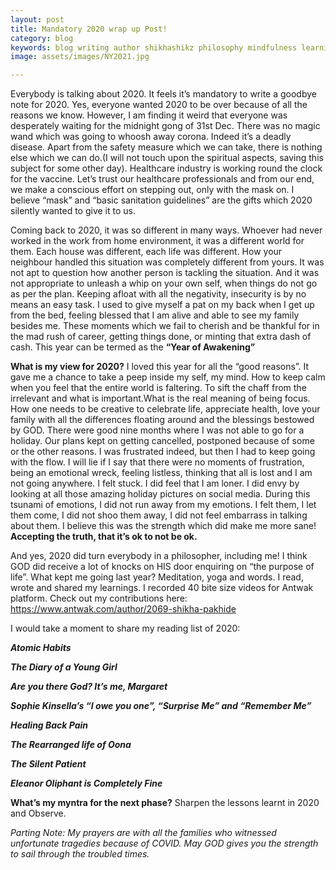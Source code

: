 ```yaml
---
layout: post
title: Mandatory 2020 wrap up Post!
category: blog
keywords: blog writing author shikhashikz philosophy mindfulness learnings
image: assets/images/NY2021.jpg

---
```


Everybody is talking about 2020. It feels it’s mandatory to write a goodbye note for 2020. Yes, everyone wanted 2020 to be over because of all the reasons we know. However, I am finding it weird that everyone was desperately waiting for the midnight gong of 31st Dec. There was no magic wand which was going to whoosh away corona. Indeed it’s a deadly disease. Apart from the safety measure which we can take, there is nothing else which we can do.(I will not touch upon the spiritual aspects, saving this subject for some other day). Healthcare industry is working round the clock for the vaccine. Let’s trust our healthcare professionals and from our end, we make a conscious effort on stepping out, only with the mask on. I believe “mask” and “basic sanitation guidelines” are the gifts which 2020 silently wanted to give it to us.


Coming back to 2020, it was so different in many ways. Whoever had never worked in the work from home environment, it was a different world for them. Each house was different, each life was different. How your neighbour handled this situation was completely different from yours. It was not apt to question how another person is tackling the situation. And it was not appropriate to unleash a whip on your own self, when things do not go as per the plan. Keeping afloat with all the negativity, insecurity is by no means an easy task. I used to give myself a pat on my back when I get up from the bed, feeling blessed that I am alive and able to see my family besides me. These moments which we fail to cherish and be thankful for in the mad rush of career, getting things done, or minting that extra dash of cash. This year can be termed as the **“Year of Awakening”**


**What is my view for 2020?** I loved this year for all the “good reasons”. It gave me a chance to take a peep inside my self, my mind. How to keep calm when you feel that the entire world is faltering. To sift the chaff from the irrelevant and what is important.What is the real meaning of being focus. How one needs to be creative to celebrate life, appreciate health, love your family with all the differences floating around and the blessings bestowed by GOD. There were good nine months where I was not able to go for a holiday. Our plans kept on getting cancelled, postponed because of some or the other reasons. I was frustrated indeed, but then I had to keep going with the flow. I will lie if I say that there were no moments of frustration, being an emotional wreck, feeling listless, thinking that all is lost and I am not going anywhere. I felt stuck. I did feel that I am loner. I did envy by looking at all those amazing holiday pictures on social media. During this tsunami of emotions, I did not run away from my emotions. I felt them, I let them come, I did not shoo them away, I did not feel embarrass in talking about them. I believe this was the strength which did make me more sane! **Accepting the truth, that it’s ok to not be ok.**


And yes, 2020 did turn everybody in a philosopher, including me! I think GOD did receive a lot of knocks on HIS door enquiring on “the purpose of life”. 
What kept me going last year? Meditation, yoga and words. I read, wrote and shared my learnings. I recorded 40 bite size videos for Antwak platform. Check out my contributions here: https://www.antwak.com/author/2069-shikha-pakhide 


I would take a moment to share my reading list of 2020:

***Atomic Habits***

***The Diary of a Young Girl***

***Are you there God? It’s me, Margaret***

***Sophie Kinsella’s “I owe you one”, “Surprise Me” and “Remember Me”***

***Healing Back Pain***

***The Rearranged life of Oona***

***The Silent Patient***

***Eleanor Oliphant is Completely Fine***

**What’s my myntra for the next phase?** Sharpen the lessons learnt in 2020 and Observe.

*Parting Note: My prayers are with all the families who witnessed unfortunate tragedies because of COVID. May GOD gives you the strength to sail through the troubled times.*
